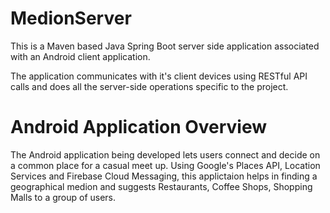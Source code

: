 # MedionServer

This is a Maven based Java Spring Boot server side application associated with an Android client application.

The application communicates with it's client devices using RESTful API calls and does all the server-side operations specific to the project.


# Android Application Overview
The Android application being developed lets users connect and decide on a common place for a casual meet up. Using Google's Places API, Location Services and Firebase Cloud Messaging, this applictaion helps in finding a geographical medion and suggests Restaurants, Coffee Shops, Shopping Malls to a group of users.
